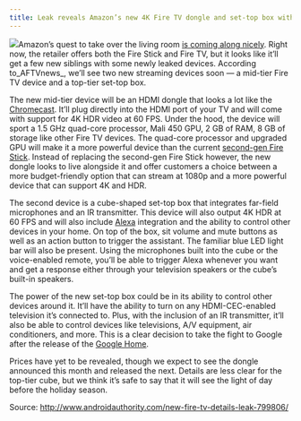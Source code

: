 ```yaml
---
title: Leak reveals Amazon’s new 4K Fire TV dongle and set-top box with Alexa
---
```


![](http://www.androidauthority.com/wp-content/uploads/2017/09/2017-Fire-TV-Models-Leaked-by-AFTVnews.com_-840x472.jpg)Amazon’s quest to take over the living room [is coming along nicely](http://www.androidauthority.com/alexa-beat-google-home-3-1-market-share-770073/). Right now, the retailer offers both the Fire Stick and Fire TV, but it looks like it’ll get a few new siblings with some newly leaked devices. According to_AFTVnews_, we’ll see two new streaming devices soon — a mid-tier Fire TV device and a top-tier set-top box.

The new mid-tier device will be an HDMI dongle that looks a lot like the [Chromecast](http://www.androidauthority.com/chromecast-apps-for-android-417028/). It’ll plug directly into the HDMI port of your TV and will come with support for 4K HDR video at 60 FPS. Under the hood, the device will sport a 1.5 GHz quad-core processor, Mali 450 GPU, 2 GB of RAM, 8 GB of storage like other Fire TV devices. The quad-core processor and upgraded GPU will make it a more powerful device than the current [second-gen Fire Stick](http://www.androidauthority.com/new-amazon-fire-tv-stick-39-99-alexa-voice-remote-718882/). Instead of replacing the second-gen Fire Stick however, the new dongle looks to live alongside it and offer customers a choice between a more budget-friendly option that can stream at 1080p and a more powerful device that can support 4K and HDR.

The second device is a cube-shaped set-top box that integrates far-field microphones and an IR transmitter. This device will also output 4K HDR at 60 FPS and will also include [Alexa](http://www.androidauthority.com/amazon-echo-commands-alexa-737189/) integration and the ability to control other devices in your home. On top of the box, sit volume and mute buttons as well as an action button to trigger the assistant. The familiar blue LED light bar will also be present. Using the microphones built into the cube or the voice-enabled remote, you’ll be able to trigger Alexa whenever you want and get a response either through your television speakers or the cube’s built-in speakers.

The power of the new set-top box could be in its ability to control other devices around it. It’ll have the ability to turn on any HDMI-CEC-enabled television it’s connected to. Plus, with the inclusion of an IR transmitter, it’ll also be able to control devices like televisions, A/V equipment, air conditioners, and more. This is a clear decision to take the fight to Google after the release of the [Google Home](http://www.androidauthority.com/google-home-review-720059/).

Prices have yet to be revealed, though we expect to see the dongle announced this month and released the next. Details are less clear for the top-tier cube, but we think it’s safe to say that it will see the light of day before the holiday season.

Source: http://www.androidauthority.com/new-fire-tv-details-leak-799806/


